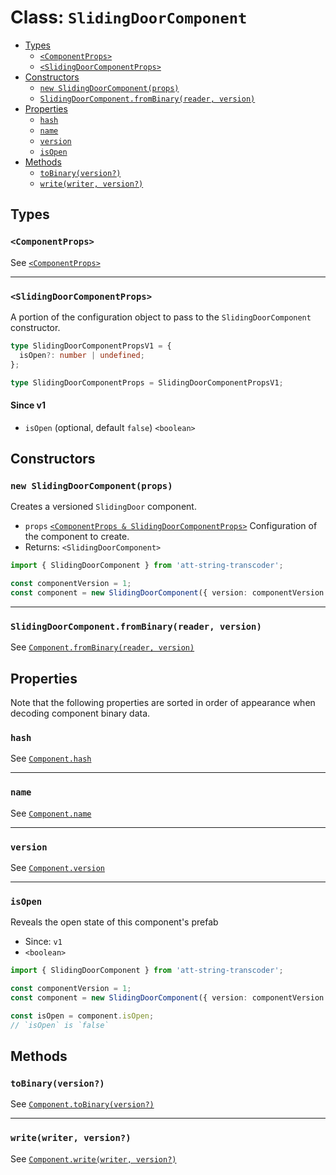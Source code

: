 # Class: `SlidingDoorComponent`

- [Types](#types)
  - [`<ComponentProps>`](#componentprops)
  - [`<SlidingDoorComponentProps>`](#slidingdoorcomponentprops)
- [Constructors](#constructors)
  - [`new SlidingDoorComponent(props)`](#new-slidingdoorcomponentprops)
  - [`SlidingDoorComponent.fromBinary(reader, version)`](#slidingdoorcomponentfrombinaryreader-version)
- [Properties](#properties)
  - [`hash`](#hash)
  - [`name`](#name)
  - [`version`](#version)
  - [`isOpen`](#isopen)
- [Methods](#methods)
  - [`toBinary(version?)`](#tobinaryversion)
  - [`write(writer, version?)`](#writewriter-version)

## Types

### `<ComponentProps>`

See [`<ComponentProps>`](./Component.md#componentprops)

---

### `<SlidingDoorComponentProps>`

A portion of the configuration object to pass to the `SlidingDoorComponent` constructor.

```ts
type SlidingDoorComponentPropsV1 = {
  isOpen?: number | undefined;
};

type SlidingDoorComponentProps = SlidingDoorComponentPropsV1;
```

#### Since v1

- `isOpen` (optional, default `false`) `<boolean>`

## Constructors

### `new SlidingDoorComponent(props)`

Creates a versioned `SlidingDoor` component.

- `props` [`<ComponentProps & SlidingDoorComponentProps>`](#types) Configuration of the component to create.
- Returns: `<SlidingDoorComponent>`

```ts
import { SlidingDoorComponent } from 'att-string-transcoder';

const componentVersion = 1;
const component = new SlidingDoorComponent({ version: componentVersion });
```

---

### `SlidingDoorComponent.fromBinary(reader, version)`

See [`Component.fromBinary(reader, version)`](./Component.md#componentfrombinaryreader-version)

## Properties

Note that the following properties are sorted in order of appearance when decoding component binary data.

### `hash`

See [`Component.hash`](./Component.md#hash)

---

### `name`

See [`Component.name`](./Component.md#name)

---

### `version`

See [`Component.version`](./Component.md#version)

---

### `isOpen`

Reveals the open state of this component's prefab

- Since: `v1`
- `<boolean>`

```ts
import { SlidingDoorComponent } from 'att-string-transcoder';

const componentVersion = 1;
const component = new SlidingDoorComponent({ version: componentVersion });

const isOpen = component.isOpen;
// `isOpen` is `false`
```

## Methods

### `toBinary(version?)`

See [`Component.toBinary(version?)`](./Component.md#tobinaryversion)

---

### `write(writer, version?)`

See [`Component.write(writer, version?)`](./Component.md#writewriter-version)
